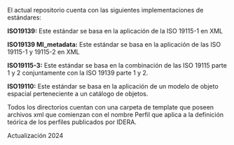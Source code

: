 El actual repositorio cuenta con las siguientes implementaciones de estándares:

**ISO19139:** Este estándar se basa en la aplicación de la ISO 19115-1 en XML

**ISO19139 MI_metadata:** Este estándar se basa en la aplicación de las ISO 19115-1 y 19115-2 en XML

**ISO19115-3:** Este estándar se basa en la combinación de las ISO 19115 parte 1 y 2 conjuntamente con la ISO 19139 parte 1 y 2.

**ISO19110:** Este estándar se basa en la aplicación de un modelo de objeto espacial perteneciente a un catálogo de objetos. 

Todos los directorios cuentan con una carpeta de template que poseen archivos xml que comienzan con el nombre Perfil que aplica a la definición teórica de los perfiles publicados por IDERA. 

Actualización 2024
